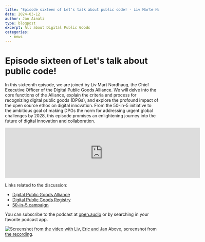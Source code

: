 ```yaml
---
title: "Episode sixteen of Let's talk about public code! - Liv Marte Nordhaug, Digital Public Goods Alliance"
date: 2024-03-12
author: Jan Ainali
type: blogpost
excerpt: All about Digital Public Goods
categories:
  - news
---
```


# Episode sixteen of Let's talk about public code!

In this sixteenth episode, we are joined by Liv Mart Nordhaug, the Chief Executive Officer of the Digital Public Goods Alliance. We will delve into the core functions of the Alliance, explain the criteria and process for recognizing digital public goods (DPGs), and explore the profound impact of the open source ethos on digital innovation. From the 50-in-5 initiative to the ambitious goal of making DPGs the norm for addressing urgent global challenges by 2028, this episode promises an enlightening journey into the future of digital innovation and collaboration.

<iframe width="640" height="166" scrolling="no" frameborder="no" src="https://open.audio/embed.html?&amp;type=track&amp;id=415025"></iframe>

Links related to the discussion:

* [Digital Public Goods Alliance](https://digitalpublicgoods.net/)
* [Digital Public Goods Registry](https://digitalpublicgoods.net/registry/)
* [50-in-5 campaign](https://50in5.net/)

You can subscribe to the podcast at [open.audio](https://open.audio/@publiccode@open.audio) or by searching in your favorite podcast app.

[![Screenshot from the video with Liv, Eric and Jan]({{site.url}}/assets/screenshot-episode-16.png)](https://www.youtube.com/watch?v=CNcuJqgS_UI&list=PL_5ziu2gADmBPPsDlo4sMt1M7Yd8LvOBK&index=16)
Above, screenshot from [the recording](https://www.youtube.com/watch?v=CNcuJqgS_UI&list=PL_5ziu2gADmBPPsDlo4sMt1M7Yd8LvOBK&index=16).
